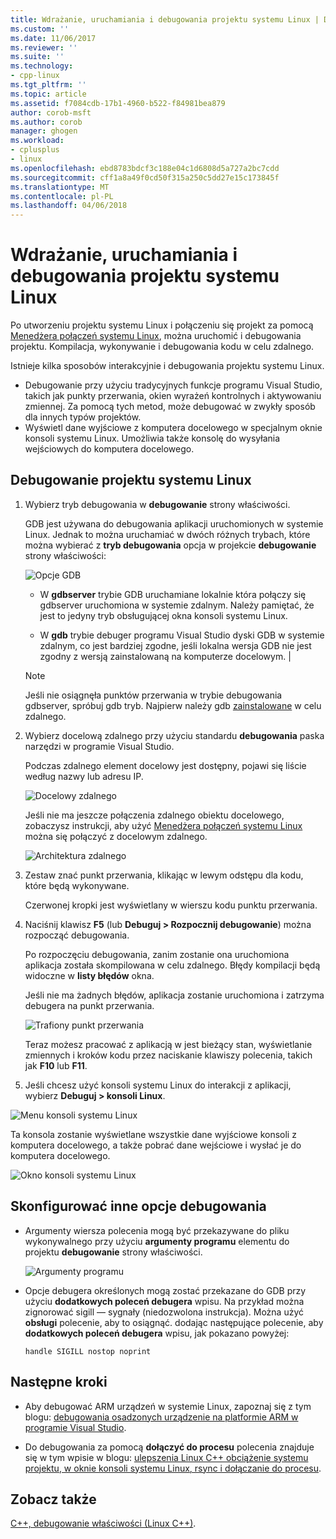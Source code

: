 ```yaml
---
title: Wdrażanie, uruchamiania i debugowania projektu systemu Linux | Dokumentacja firmy Microsoft
ms.custom: ''
ms.date: 11/06/2017
ms.reviewer: ''
ms.suite: ''
ms.technology:
- cpp-linux
ms.tgt_pltfrm: ''
ms.topic: article
ms.assetid: f7084cdb-17b1-4960-b522-f84981bea879
author: corob-msft
ms.author: corob
manager: ghogen
ms.workload:
- cplusplus
- linux
ms.openlocfilehash: ebd8783bdcf3c188e04c1d6808d5a727a2bc7cdd
ms.sourcegitcommit: cff1a8a49f0cd50f315a250c5dd27e15c173845f
ms.translationtype: MT
ms.contentlocale: pl-PL
ms.lasthandoff: 04/06/2018
---
```

# <a name="deploy-run-and-debug-your-linux-project"></a>Wdrażanie, uruchamiania i debugowania projektu systemu Linux

Po utworzeniu projektu systemu Linux i połączeniu się projekt za pomocą [Menedżera połączeń systemu Linux](../linux/connect-to-your-remote-linux-computer.md), można uruchomić i debugowania projektu. Kompilacja, wykonywanie i debugowania kodu w celu zdalnego.

Istnieje kilka sposobów interakcyjnie i debugowania projektu systemu Linux.

* Debugowanie przy użyciu tradycyjnych funkcje programu Visual Studio, takich jak punkty przerwania, okien wyrażeń kontrolnych i aktywowaniu zmiennej. Za pomocą tych metod, może debugować w zwykły sposób dla innych typów projektów.
* Wyświetl dane wyjściowe z komputera docelowego w specjalnym oknie konsoli systemu Linux. Umożliwia także konsolę do wysyłania wejściowych do komputera docelowego.

## <a name="debug-your-linux-project"></a>Debugowanie projektu systemu Linux

1. Wybierz tryb debugowania w **debugowanie** strony właściwości.

    GDB jest używana do debugowania aplikacji uruchomionych w systemie Linux.  Jednak to można uruchamiać w dwóch różnych trybach, które można wybierać z **tryb debugowania** opcja w projekcie **debugowanie** strony właściwości:

    ![Opcje GDB](media/settings_debugger.png)

    - W **gdbserver** trybie GDB uruchamiane lokalnie która połączy się gdbserver uruchomiona w systemie zdalnym.  Należy pamiętać, że jest to jedyny tryb obsługującej okna konsoli systemu Linux.

    - W **gdb** trybie debuger programu Visual Studio dyski GDB w systemie zdalnym, co jest bardziej zgodne, jeśli lokalna wersja GDB nie jest zgodny z wersją zainstalowaną na komputerze docelowym. |

    > [!NOTE] 
    > Jeśli nie osiągnęła punktów przerwania w trybie debugowania gdbserver, spróbuj gdb tryb. Najpierw należy gdb [zainstalowane](../linux/download-install-and-setup-the-linux-development-workload.md) w celu zdalnego.

2. Wybierz docelową zdalnego przy użyciu standardu **debugowania** paska narzędzi w programie Visual Studio.

    Podczas zdalnego element docelowy jest dostępny, pojawi się liście według nazwy lub adresu IP.

    ![Docelowy zdalnego](media/remote_target.png)

    Jeśli nie ma jeszcze połączenia zdalnego obiektu docelowego, zobaczysz instrukcji, aby użyć [Menedżera połączeń systemu Linux](../linux/connect-to-your-remote-linux-computer.md) można się połączyć z docelowym zdalnego.

    ![Architektura zdalnego](media/architecture.png)

3. Zestaw znać punkt przerwania, klikając w lewym odstępu dla kodu, które będą wykonywane.

    Czerwonej kropki jest wyświetlany w wierszu kodu punktu przerwania.

4. Naciśnij klawisz **F5** (lub **Debuguj > Rozpocznij debugowanie**) można rozpocząć debugowania.

    Po rozpoczęciu debugowania, zanim zostanie ona uruchomiona aplikacja została skompilowana w celu zdalnego. Błędy kompilacji będą widoczne w **listy błędów** okna.

    Jeśli nie ma żadnych błędów, aplikacja zostanie uruchomiona i zatrzyma debugera na punkt przerwania.

    ![Trafiony punkt przerwania](media/hit_breakpoint.png)  

    Teraz możesz pracować z aplikacją w jest bieżący stan, wyświetlanie zmiennych i kroków kodu przez naciskanie klawiszy polecenia, takich jak **F10** lub **F11**.

4. Jeśli chcesz użyć konsoli systemu Linux do interakcji z aplikacji, wybierz **Debuguj > konsoli Linux**.

  ![Menu konsoli systemu Linux](media/consolemenu.png)

  Ta konsola zostanie wyświetlane wszystkie dane wyjściowe konsoli z komputera docelowego, a także pobrać dane wejściowe i wysłać je do komputera docelowego.

  ![Okno konsoli systemu Linux](media/consolewindow.png)

## <a name="configure-other-debugging-options"></a>Skonfigurować inne opcje debugowania

* Argumenty wiersza polecenia mogą być przekazywane do pliku wykonywalnego przy użyciu **argumenty programu** elementu do projektu **debugowanie** strony właściwości.
  
  ![Argumenty programu](media/settings_programarguments.png)

* Opcje debugera określonych mogą zostać przekazane do GDB przy użyciu **dodatkowych poleceń debugera** wpisu.  Na przykład można zignorować sigill — sygnały (niedozwolona instrukcja).  Można użyć **obsługi** polecenie, aby to osiągnąć.  dodając następujące polecenie, aby **dodatkowych poleceń debugera** wpisu, jak pokazano powyżej:

  ```handle SIGILL nostop noprint```

## <a name="next-steps"></a>Następne kroki

* Aby debugować ARM urządzeń w systemie Linux, zapoznaj się z tym blogu: [debugowania osadzonych urządzenie na platformie ARM w programie Visual Studio](https://blogs.msdn.microsoft.com/vcblog/2018/01/10/debugging-an-embedded-arm-device-in-visual-studio/).

* Do debugowania za pomocą **dołączyć do procesu** polecenia znajduje się w tym wpisie w blogu: [ulepszenia Linux C++ obciążenie systemu projektu, w oknie konsoli systemu Linux, rsync i dołączanie do procesu](https://blogs.msdn.microsoft.com/vcblog/2018/03/13/linux-c-workload-improvements-to-the-project-system-linux-console-window-rsync-and-attach-to-process/).

## <a name="see-also"></a>Zobacz także
[C++, debugowanie właściwości (Linux C++)](../linux/prop-pages/debugging-linux.md).

